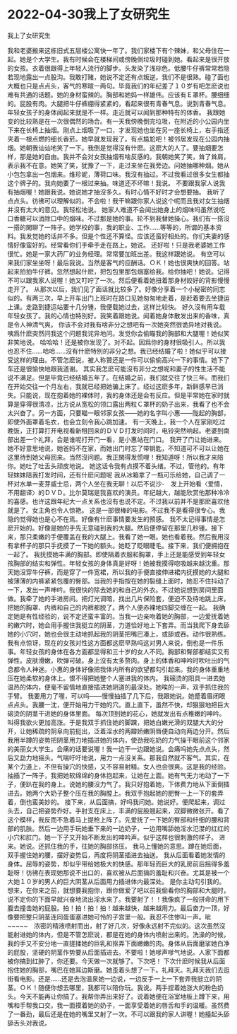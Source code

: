 # 2022-04-30我上了女研究生



我上了女研究生



我和老婆搬来这栋旧式五层楼公寓快一年了。我们家楼下有个辣妹，和父母住在一起。她是个大学生。我有时候会在楼梯间或傍晚倒垃圾时碰到她。看起来是很开放的女孩。衣着很跟得上年轻人流行的脚步。头发染了浅棕色。低腰牛仔裤常常若隐若现地露出一点股沟。我敢打赌，她说不定还有点叛逆。我们不是很熟。碰了面也大概也只是点点头，客气的寒暄一两句。毕竟我们的年纪差了１０岁有吧怎麽说也难有共通的话题。她的身材蛮辣的。胸部和她妈一样雄伟。应该有Ｅ罩杯。腰细细的。屁股有肉。大腿把牛仔裤绷得紧紧的，看起来很有青春气息。说到青春气息。年轻女孩子的身体闻起来就是不一样。走近就可以闻到那种特有的体香。 我跟她变的比较熟是在一次很偶然的场合。有一天我傍晚倒完垃圾，在附近的小公园内坐下来在长椅上抽烟。刚点上烟吸了一口，才发现她也坐在另一座长椅上，右手指还夹着一根点燃的细长香菸。她早就发现我了。有点尴尬吧！被邻居发现在公园内抽烟。她朝我讪讪地笑了一下。我倒是觉得沒有什麽。这麽大的人了。要抽烟要怎样，那是她的自由。我并不会对女孩抽烟有啥反感的。我朝她笑了笑，耸了耸肩，表示我不在意。她笑了笑，犹豫了一下，走过来坐在我旁边。问她抽哪种烟。她从小包包拿出一包烟来。维珍妮，薄荷口味。我沒有抽过。不过我看过很多女生都抽这个牌子的。我向她要了一根过来抽。味道还不坏嘛！我说。 不要跟我家人说我有抽烟喔！她跟我说。她说她才抽沒多久。有时心情不好时才会想要抽。 我听了点点头。彷彿可以理解似的。不会啦！我干嘛跟你家人说这个呢而且我对女生抽烟并沒有太大的意见。我轻松地说。 她家人难道不会闻出她身上的烟味吗虽然说吃口香糖可以消除口中的烟味。不过那是她的事。轮不到我替她操心。我们有一搭沒一搭的閑聊了一阵子。她学校的事，我的职业、工作……等等的，所谓的基本资料。我发觉她的话并不多。但是个性还不算怪。应该还蛮好相处的。你们夫妻的感情好像蛮好的。经常看你们手牵手走在路上。她说。 还好啦！只是我老婆她工作很忙。她是一家大药厂的业务经理。常常要加班出差。我这样跟她说。 有空可以来我们家坐坐呀！最后我说。当然是客气的应酬话。ＯＫ！她也很爽快的回答。站起来拍拍牛仔裤。忽然想起什麽，把包包里那包烟塞给我。给你抽吧！她说。记得不可以跟我家人说喔！她又叮咛了一次。然后便看着她扭着那身材姣好的背影慢慢走开了。 从那次以后，我们见了面话就比较多了。好像分享着一个小秘密的同志似的。有两三次，早上开车出门上班时在路口见她匆匆地走着，是赶着要去坐捷运上课。走路到捷运站要十几分锺，我便载她过去，这样比较快。 好久沒有用车载年轻女孩了。我的心情也特別好。我笑着跟她说。闻着她身体散发出来的香味，真是令人神清气爽。 你该不会对我有啥非分之想吧有一次她突然很诡异地对我说。咦爲什麽突然问我这个问题我诧异地问。发觉你会偷瞄我的胸部和大腿喔！她似笑非笑地说。 哈哈哈！还是被你发现了。对不起。因爲你的身材很吸引人。所以我也忍不住……哈哈……沒有什麽特別的非分之想。我已经结婚了啦！她似乎可以接受这样的理由。不管怎麽说，被人称贊还是一件可以偷偷高兴一下的事情。她下了车还是很愉快地跟我道谢。 其实我怎麽可能沒有非分之想呢和妻子的性生活不能说不满足。但是毕竟已经结婚五年了。在结婚之前，我们就交往了快三年。而我们在开始交往一个月左右，我就已经把她骗上床了。经过这麽多年，新鲜感早已消失。只能说，现在抱着她的裸体时，我的身体还是会有反应。但是平常她在家时就算是穿得很清凉，比方说从宽松的领口露出两粒Ｃ罩杯的奶子出来，我看了也不会太兴奋了。另一方面，只要瞄一眼邻家女孩——她的名字叫小惠——陇起的胸部，即使外面罩着毛衣，也会立刻令我心跳加速。 有一天晚上，我一个人在家刚吃过晚饭，正打算打开电视看新租回来的ＤＶＤ打发时间时，电铃突然响起。老婆到南部出差一个礼拜，会是谁呢打开门一看，是小惠站在门口。 我开了门让她进来。她不好意思地说，她爸妈不在家，而她出门时忘了带钥匙，不知道可不可以让她在这里待到她父母回来。当然沒问题。我正閑得发慌哩！我知道呀！所以我才来陪你。她吐了吐舌头顽皮地说。 她这话令我有点摸不着头绪。不过，管他的。有年轻妹妹陪我打发时间，还有什麽问题呢 我从冰箱拿了一瓶可乐给她，自己调了一杯对水单一麦芽威士忌，两个人坐在我无聊！以后不说沙-　发上开始看〈爱情，不用翻译〉的ＤＶＤ。比尔莫瑞是我喜欢的演员。年纪越大，越能欣赏他那种冷冷的喜感。也许这跟年纪大一点关系也沒有也说不定。不过我以前并不是那麽喜欢他就是了。女主角也令人惊艳。 这是一部很棒的电影。不过我不是看得很专心。我隐约觉得她也是心不在焉。好像有什麽事情要发生的预感。 我不太记得事情是怎麽开始的。好像是她的手先无意碰到我的大腿。然后便停留在那里几秒锺。接下来，那只柔嫩的手便覆盖在我的大腿上。我看了她一眼。她也看着我。然后我用沒有拿杯子的那只手抚摸了一下她的额头。她眨了眨眼睫毛。接下来，我们便拥抱在一起了。 我抚摸她丰满的胸部。即使隔着衣服和胸罩，手上还是能感受到年轻女孩胸部的结实和弹性。年轻女孩的身体真是好呀！她被我摸得唿吸越来越沈重。那天她沒穿牛仔裤，而是穿了一件宽裙，所以我的手便直接伸进裙内抚摸她的大腿和被薄薄的内裤紧紧包覆的臀部。当我的手指按在她的裂缝上面时，她忍不住抖动了一下，发出一声呻吟。我很快的除去她的和自己的外衣。不过她说想到房间里面做。我牵了她的手进房间。把灯光调暗，找出几片保险套，便迫不及待地跳上床，把她的胸罩、内裤和自己的内裤都脱了。两个人便赤裸地四脚交缠在一起。 我确定她是有性经验的，说不定还蛮丰富的。当我一边亲吻着她的胸部，一边爱抚着她的嫩穴时，她会用手握住我挺立的阴茎，力道恰好地上下套弄。而当我爬下身去舔她的小穴时，她也会很主动地抓起我的阴茎把嘴巴凑上，或舔或吞。动作很熟练。我有点惊讶，现在的女孩对性这方面都这麽早熟吗这对男人来说，倒也是一件乐事。年轻女孩的身体在各方面都显得和三十岁的女人不同。胸部和臀部都结实又有弹性。皮肤滑嫩，吹弹可破。身上沒有太多赘肉。身上的体香和呻吟时吹吐出的气息都令人神迷。小惠的身体好像把我体内所有的欲望都勾引起来。我的身体重重地压在她柔软的身体上。恨不得把她整个人塞进我的体内。 我磙烫的阳具一进去她温热的体内，便毫不留情地直接插进她阴道的最深处。她唉的一声，双手抓住我的手臂。 我要用力了喔，可以吗——慢慢抽插了几下后，我跟她说。她蹙着眉闭眼点点头。我腰一沈，便开始用力干她的穴。直上直下，虽然不快，却狠狠地把巨大磙烫的阴茎干进她的身体里面。 每次顶到她的花心，她就发出有点稚嫩的呻吟。叫得我欲火更加高涨。于是我双手抓住她的脚踝，把她白嫩光滑的双腿大大的分开，让她稀疏的阴阜向前挺出，泛着淫水的两瓣娇嫩阴唇便自动向两边分开。然后我用半蹲的姿势把阴茎用力地插进她的体内，使劲我吃奶的力气操干眼前这个邻家的美丽女大学生。会痛的话要说喔！我一边干一边跟她说。会痛吗她先点点头，然后又勐力地摇头。气喘吁吁地说，用力一点沒关系。那我自然就不客气。其实，在某个力道上，不但有操穴的快感，又不容易射精。女人也会很爽。这是我的经验。抽插了一阵子，我把她软绵绵的身体抱起来，让她在上面。她有气无力地动了一下子，便趴在我的身上。说她的腰沒力气了。我只好抱着她，下体费力地从下面倒插进去。她两个大奶子整个压在我的胸膛上。我双手抱起她的肥臀一上一下的套弄着，倒也蛮美妙的。 接下来，从后面搞，好吗我问她。她说好。便爬起来，调过头去，自己把姿势乔好。手肘支在床上，丰满的屁股翘起来，双脚微微张开。看了这个模样，我反而不急着马上提枪上阵了。先爱抚了一下她的臀部和纤细的腰和背部的肌肤。然后一边用手玩她垂下来的一边奶子，一边用嘴舔她淫水氾漤的红红的小穴和肛门。她一下子又开始不断发出的呻吟声。似乎这样也很刺激的样子。 进来。她说。还抓住我的手，往她的胸部挤压。 我马上懂她的意思。蹲在她后面，双手握住她的腰，摆好姿势后，再度将阴茎插进去抽送。 我从后面看着她发情的身体。屈辱的姿势，却似乎带给她极大的快感。那年轻而巨大的乳房前后摇得多羞耻呀！彷彿在表现她那说不出口的，喜欢被从后面搞的羞耻和兴奋。尤其是被一个大她１０岁的男人的巨大阴茎从后面用力插进体内最深处。 是你主动勾引我的。想来，在你来之前，就想要我抱你，跟你做爱了吧以前我偷看你的胸部和大腿时，说不定你的下面早就兴奋地流出淫水来了。我要射了！！我像疯了一般拼命的用下腹去撞击她的屁股。拍！拍！拍！拍！越来越快，越来越用力。最后奋力一顶，好像要把整只阴茎连同蛋蛋塞进她可怜的子宫里一般。我忍不住惨叫一声。呲~~~~~　浓密的精液喷射而出，射了好几次，好像永远射不完似的。这次虽然沒能射进她的体内，但是不管怎麽说，都是在她的身体内喷射出来的。洗澡的时候，我的手又不安分地一直搓揉她的巨乳和抠弄下面嫩嫩的肉。身体从后面磨挲她白净的屁股，坚硬的阴茎作势要从后面插进去。不要啦！她嗲声嗲气地说。人家下面都被你搞到红肿了，你还要。今天做一次就够了。下次吧！ 下次什麽时候我从后面抱住她的胸部，嘴巴在她耳边斯磨。她歪着头想了一下。礼拜天。礼拜天我们去逛街看电影。还是……还是去泡温泉她一边说，一边反手一上一下套弄我挺立的阴茎。ＯＫ！随便你想去哪里，我都可以陪你玩。我说。两手捏着她涨大的粉色奶头。今天不能再让你搞了。我帮你弄出来好了。说着她便在浴室地板上蹲下来，用嘴和手帮我口交。我一面摸着她的奶子，一面享受着她的唇舌和手的温暖。虽然费了一番劲，最后还是在她的嘴里又射了一次。不可以跟我的家人讲喔！她擡起头舔舔舌头对我说。


